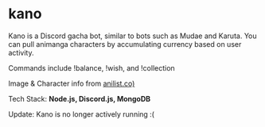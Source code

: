 # kano

Kano is a Discord gacha bot, similar to bots such as Mudae and Karuta. You can pull animanga characters by accumulating currency based on user activity. 

Commands include !balance, !wish, and !collection

Image & Character info from [anilist.co)](https://anilist.co/)

Tech Stack: **Node.js, Discord.js, MongoDB**

Update: Kano is no longer actively running :( 
